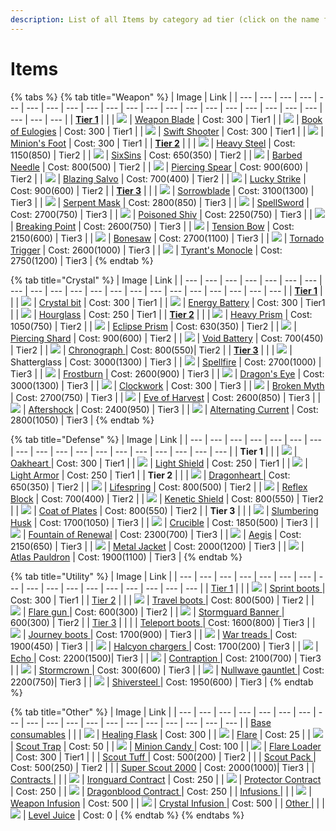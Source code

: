 ```yaml
---
description: List of all Items by category ad tier (click on the name for details)
---
```


# Items

{% tabs %}
{% tab title="Weapon" %}
| Image | Link |
| --- | --- | --- | --- | --- | --- | --- | --- | --- | --- | --- | --- | --- | --- | --- | --- | --- | --- | --- | --- | --- | --- | --- |
| [**Tier 1**](weapon-item-details.md#tier-1) |  |
| ![](../.gitbook/assets/weapon-blade.png) | [Weapon Blade](weapon-item-details.md#weapon-blade) \| Cost: 300 \| Tier1 |
| ![](../.gitbook/assets/book-of-eulogies.png) | [Book of Eulogies](weapon-item-details.md#book-of-eulogies) \| Cost: 300 \| Tier1 |
| ![](../.gitbook/assets/swift-shooter%20%281%29.png) | [Swift Shooter](weapon-item-details.md#swift-shooter) \| Cost: 300 \| Tier1 |
| ![](../.gitbook/assets/minions-foot%20%282%29.png) | [Minion's Foot](weapon-item-details.md#minion's-foot) \| Cost: 300 \| Tier1 |
| [**Tier 2**](weapon-item-details.md#tier-2) |  |
| ![](../.gitbook/assets/heavy-steel%20%281%29.png) | [ Heavy Steel](weapon-item-details.md#heavy-steel) \| Cost:  1150\(850\) \| Tier2 |
| ![](../.gitbook/assets/six-sins%20%281%29.png) |  [SixSins](weapon-item-details.md#sixsins) \| Cost:  650\(350\) \| Tier2 |
| ![](../.gitbook/assets/barbed-needle.png) |  [Barbed Needle](weapon-item-details.md#barbed-needle) \| Cost:  800\(500\) \| Tier2 |
| ![](../.gitbook/assets/piercing-spear%20%281%29.png) |  [Piercing Spear](weapon-item-details.md#piercing-spear) \| Cost:  900\(600\) \| Tier2 |
| ![](../.gitbook/assets/blazing-salvo%20%281%29.png) | [Blazing Salvo](weapon-item-details.md#blazing-salvo) \| Cost:  700\(400\) \| Tier2 |
| ![](../.gitbook/assets/lucky-strike.png) | [Lucky Strike](weapon-item-details.md#lucky-strike) \| Cost:  900\(600\) \| Tier2 |
| [**Tier 3**](weapon-item-details.md#tier-3) |  |
| ![](../.gitbook/assets/sorrowblade%20%281%29.png) | [Sorrowblade](weapon-item-details.md#sorrowblade) \| Cost:  3100\(1300\) \| Tier3 |
| ![](../.gitbook/assets/serpent-mask.png) | [Serpent Mask](weapon-item-details.md#serpent-mask) \| Cost:  2800\(850\) \| Tier3 |
| ![](../.gitbook/assets/image%20%28201%29.png) | [SpellSword](weapon-item-details.md#spellsword) \| Cost:  2700\(750\) \| Tier3 |
| ![](../.gitbook/assets/poisoned-shiv%20%282%29.png) | [Poisoned Shiv](weapon-item-details.md#poisoned-shiv) \| Cost:  2250\(750\) \| Tier3 |
| ![](../.gitbook/assets/breaking-point.png) | [Breaking Point](weapon-item-details.md#breaking-point) \| Cost:  2600\(750\) \| Tier3 |
| ![](../.gitbook/assets/tension-bow%20%281%29.png) | [Tension Bow](weapon-item-details.md#tension-bow) \| Cost:  2150\(600\) \| Tier3 |
| ![](../.gitbook/assets/bonesaw.png) | [Bonesaw](weapon-item-details.md#bonesaw) \| Cost:  2700\(1100\) \| Tier3 |
| ![](../.gitbook/assets/tornado-trigger%20%281%29.png) | [Tornado Trigger](weapon-item-details.md#tornado-trigger) \| Cost:  2600\(1000\) \| Tier3 |
| ![](../.gitbook/assets/tyrants-monocle%20%281%29.png) | [Tyrant's Monocle](weapon-item-details.md#tyrant's-monocle) \| Cost: 2750\(1200\) \| Tier3 |
{% endtab %}

{% tab title="Crystal" %}
| Image | Link |
| --- | --- | --- | --- | --- | --- | --- | --- | --- | --- | --- | --- | --- | --- | --- | --- | --- | --- | --- | --- | --- |
| [**Tier 1**](crystal-item-details.md#tier-1) |  |
| ![](../.gitbook/assets/crystal-bit%20%281%29.png) | [Crystal bit](crystal-item-details.md#crystal-bit) \| Cost: 300 \| Tier1 |
| ![](../.gitbook/assets/energy-battery%20%281%29.png) | [Energy Battery](crystal-item-details.md#energy-battery) \| Cost: 300 \| Tier1 |
| ![](../.gitbook/assets/hourglass%20%281%29.png) | [Hourglass](crystal-item-details.md#hourglass) \| Cost: 250 \| Tier1 |
| [**Tier 2**](crystal-item-details.md#tier-2) |  |
| ![](../.gitbook/assets/heavy-prism.png) | [Heavy Prism](crystal-item-details.md#heavy-prism) \| Cost:  1050\(750\) \| Tier2 |
| ![](../.gitbook/assets/eclipse-prism%20%283%29.png) | [Eclipse Prism](crystal-item-details.md#eclipse-prism) \| Cost:  630\(350\) \| Tier2 |
| ![](../.gitbook/assets/piercing-shard.png) | [Piercing Shard](crystal-item-details.md#piercing-shard) \| Cost:  900\(600\) \| Tier2 |
| ![](../.gitbook/assets/void-battery.png) | [Void Battery](crystal-item-details.md#void-battery) \| Cost:  700\(450\) \| Tier2 |
| ![](../.gitbook/assets/chronograph.png) | [Chronograph ](crystal-item-details.md#chronograph)\| Cost:  800\(550\)\| Tier2 |
| [**Tier 3**](crystal-item-details.md#tier-3) |  |
| ![](../.gitbook/assets/shatterglass.png) | Shatterglass \| Cost:  3000\(1300\) \| Tier3 |
| ![](../.gitbook/assets/image%20%28251%29.png) | [Spellfire](crystal-item-details.md#spellfire) \| Cost:  2700\(1000\) \| Tier3 |
| ![](../.gitbook/assets/frostburn.png) | [Frostburn](crystal-item-details.md#frostburn) \| Cost:  2600\(900\) \| Tier3 |
| ![](../.gitbook/assets/image%20%28199%29.png) | [Dragon's Eye](crystal-item-details.md#dragon's-eye) \| Cost:  3000\(1300\) \| Tier3 |
| ![](../.gitbook/assets/image%20%28262%29.png) | [Clockwork](crystal-item-details.md#clockwork) \| Cost: 300 \| Tier3 |
| ![](../.gitbook/assets/image%20%28174%29.png) | [Broken Myth](crystal-item-details.md#broken-myth) \| Cost:  2700\(750\) \| Tier3 |
| ![](../.gitbook/assets/image%20%2887%29.png) | [Eve of Harvest](crystal-item-details.md#eve-of-harvest) \| Cost:  2600\(850\) \| Tier3 |
| ![](../.gitbook/assets/image%20%28176%29.png) | [Aftershock](crystal-item-details.md#aftershock) \| Cost:  2400\(950\) \| Tier3 |
| ![](../.gitbook/assets/image%20%2857%29.png) | [Alternating Current](crystal-item-details.md#alternating-current) \| Cost:  2800\(1050\) \| Tier3 |
{% endtab %}

{% tab title="Defense" %}
| Image | Link |
| --- | --- | --- | --- | --- | --- | --- | --- | --- | --- | --- | --- | --- | --- | --- | --- | --- | --- |
| **Tier 1** |  |
| ![](../.gitbook/assets/image%20%28209%29.png) | [Oakheart ](untitled.md#oakheart)\| Cost: 300 \| Tier1 |
| ![](../.gitbook/assets/image%20%2854%29.png) | [Light Shield](untitled.md#light-shield) \| Cost: 250 \| Tier1 |
| ![](../.gitbook/assets/image%20%28231%29.png) | [Light Armor](untitled.md#light-armor) \| Cost: 250 \| Tier1 |
| **Tier 2** |  |
| ![](../.gitbook/assets/image%20%28103%29.png) | [Dragonheart ](untitled.md#dragonheart)\| Cost:  650\(350\) \| Tier2 |
| ![](../.gitbook/assets/image%20%28136%29.png) | [Lifespring](untitled.md#lifespring) \| Cost:  800\(500\) \| Tier2 |
| ![](../.gitbook/assets/image%20%2835%29.png) | [Reflex Block](untitled.md#reflex-block) \| Cost:  700\(400\) \| Tier2 |
| ![](../.gitbook/assets/image%20%28152%29.png) | [Kenetic Shield](untitled.md#kenetic-shield) \| Cost:  800\(550\) \| Tier2 |
| ![](../.gitbook/assets/image%20%28246%29.png) | [Coat of Plates](untitled.md#coat-of-plates) \| Cost:  800\(550\) \| Tier2 |
| **Tier 3** |  |
| ![](../.gitbook/assets/image%20%28284%29.png) | [Slumbering Husk](untitled.md#slumbering-husk) \| Cost:  1700\(1050\) \| Tier3 |
| ![](../.gitbook/assets/image%20%28197%29.png) | [Crucible](untitled.md#slumbering-husk) \| Cost:  1850\(500\) \| Tier3 |
| ![](../.gitbook/assets/image%20%28283%29.png) | [Fountain of Renewal](untitled.md#fountain-of-renewal) \| Cost:  2300\(700\) \| Tier3 |
| ![](../.gitbook/assets/image%20%28161%29.png) | [Aegis](untitled.md#aegis) \| Cost:  2150\(650\) \| Tier3 |
| ![](../.gitbook/assets/image%20%2898%29.png) | [Metal Jacket](untitled.md#metal-jacket) \| Cost:  2000\(1200\) \| Tier3 |
| ![](../.gitbook/assets/image%20%2878%29.png) | [Atlas Pauldron](untitled.md#atlas-pauldron) \| Cost:  1900\(1100\) \| Tier3 |
{% endtab %}

{% tab title="Utility" %}
| Image | Link |
| --- | --- | --- | --- | --- | --- | --- | --- | --- | --- | --- | --- | --- | --- | --- | --- | --- |
| [Tier 1](utility-item-details.md#tier-1) |  |
| ![](../.gitbook/assets/sprint-boots%20%282%29.png) | [Sprint boots](utility-item-details.md#sprint-boots)[ ](untitled.md#oakheart)\| Cost: 300 \| Tier1 |
| [Tier 2](utility-item-details.md#tier-2) |  |
| ![](../.gitbook/assets/travel-boots%20%282%29.png) | [Travel boots](utility-item-details.md#travel-boots)[ ](untitled.md#oakheart)\| Cost:  800\(500\) \| Tier2 |
| ![](../.gitbook/assets/flare-gun%20%283%29.png) | [Flare gun](utility-item-details.md#flare-gun)[ ](untitled.md#oakheart)\| Cost:  600\(300\) \| Tier2 |
| ![](../.gitbook/assets/stormguard-banner.png) | [Stormguard Banner](utility-item-details.md#stormguard-banner)[ ](untitled.md#oakheart)\|  600\(300\) \| Tier2 |
| [Tier 3](utility-item-details.md#tier-3) |  |
|  | [Teleport boots](utility-item-details.md#teleport-boots)[ ](untitled.md#oakheart)\| Cost:  1600\(800\) \| Tier3 |
| ![](../.gitbook/assets/journey-boots%20%281%29.png) | [Journey boots](utility-item-details.md#journey-boots)[ ](untitled.md#oakheart)\| Cost:  1700\(900\) \| Tier3 |
| ![](../.gitbook/assets/war-treads.png) | [War treads](utility-item-details.md#war-treads)[ ](untitled.md#oakheart)\| Cost: 1900\(450\) \| Tier3 |
| ![](../.gitbook/assets/halcyon-chargers%20%282%29.png) | [Halcyon chargers](utility-item-details.md#war-treads)[ ](untitled.md#oakheart)\| Cost: 1700\(200\) \| Tier3 |
| ![](../.gitbook/assets/echo%20%281%29.png) | [Echo](utility-item-details.md#echo)[ ](untitled.md#oakheart)\| Cost: 2200\(1500\)\| Tier3 |
| ![](../.gitbook/assets/contraption.png) | [Contraption](utility-item-details.md#contraption)[ ](untitled.md#oakheart)\| Cost: 2100\(700\) \| Tier3 |
| ![](../.gitbook/assets/stormcrown.png) | [Stormcrown](utility-item-details.md#stormcrown)[ ](untitled.md#oakheart)\| Cost: 300\(600\) \| Tier3 |
| ![](../.gitbook/assets/nullwave-gauntlet%20%281%29.png) | [Nullwave gauntlet](utility-item-details.md#nullwave-gauntlet)[ ](untitled.md#oakheart)\| Cost: 2200\(750\)\| Tier3 |
| ![](../.gitbook/assets/shiversteel.png) | [Shiversteel](utility-item-details.md#shiversteel)[ ](untitled.md#oakheart)\| Cost: 1950\(600\) \| Tier3 |
{% endtab %}

{% tab title="Other" %}
| Image | Link |
| --- | --- | --- | --- | --- | --- | --- | --- | --- | --- | --- | --- | --- | --- | --- | --- | --- | --- | --- |
| [ Base consumables](untitled-1.md#base-consumables) |  |
| ![](../.gitbook/assets/image%20%28249%29.png) | [Healing Flask](untitled-1.md#healing-flask) \| Cost: 300 |
| ![](../.gitbook/assets/flare.png) | [Flare](untitled-1.md#flare) \| Cost: 25 |
| ![](../.gitbook/assets/scout-trap%20%281%29.png) | [Scout Trap](untitled-1.md#scout-trap) \| Cost: 50 |
| ![](../.gitbook/assets/minion-candy.png) | [Minion Candy](untitled-1.md#minion-candy) \| Cost: 100 |
| ![](../.gitbook/assets/flare-gun%20%281%29.png) | [Flare Loader](untitled-1.md#flare-loader) \| Cost: 300 \| Tier1 |
|  | [Scout Tuff](untitled-1.md#scout-tuff) \| Cost: 500\(200\) \| Tier2 |
|  | [Scout Pack ](untitled-1.md#scout-pack)\| Cost: 500\(250\) \| Tier2 |
|  | [Super Scout 2000](untitled-1.md#super-scout-2000) \| Cost: 2000\(1000\)\| Tier3 |
| [Contracts](untitled-1.md#contracts) |  |
| ![](../.gitbook/assets/ironguard-contract.png) | [Ironguard Contract](untitled-1.md#ironguard-contract) \| Cost: 250 |
| ![](../.gitbook/assets/protector-contract%20%281%29.png) | [Protector Contract](untitled-1.md#protector-contract) \| Cost: 250 |
| ![](../.gitbook/assets/dragonblood-contract%20%281%29.png) | [Dragonblood Contract](untitled-1.md#dragonblood-contract) \| Cost: 250 |
| [Infusions](untitled-1.md#infusions) |  |
| ![](../.gitbook/assets/weapon-infusion.png) | [Weapon Infusion](untitled-1.md#weapon-infusion) \| Cost: 500 |
| ![](../.gitbook/assets/crystal-infusion%20%281%29.png) | [Crystal Infusion](untitled-1.md#crystal-infusion) \| Cost: 500 |
| [Other](untitled-1.md#other) |  |
| ![](../.gitbook/assets/level-juice%20%281%29.png) | [Level Juice](untitled-1.md#level-juice) \| Cost: 0 |
{% endtab %}
{% endtabs %}

 

